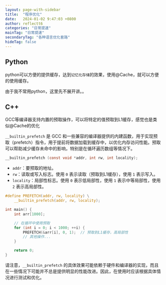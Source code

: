 ```yaml
---
layout: page-with-sidebar
title:  "程序优化"
date:   2024-01-02 9:47:03 +0800
author: reflectt6
categories: "日常提速"
mainTag: "日常提速"
secondaryTag: "各种语言优化套路"
hideTag: false
---
```


## Python

python可以方便的提供缓存，达到`记忆化存储`的效果，使用@Cache，就可以方便的使用缓存。

由于我不常用python，这里先不展开讲。。



## C++

GCC等编译器支持内置的预取操作，可以将特定的值预取到L1缓存，感觉也是类似@Cache的优化

`__builtin_prefetch` 是 GCC 和一些兼容的编译器提供的内建函数，用于实现预取（prefetch）指令，用于提前将数据加载到缓存中，以优化内存访问性能。预取可以帮助减少缓存未命中的影响，特别是在循环遍历数组等情况下。

```C
__builtin_prefetch (const void *addr, int rw, int locality);
```

- `addr`：要预取的地址。
- `rw`：读取或写入标志。使用 `0` 表示读取（预取到L1缓存），使用 `1` 表示写入。
- `locality`：局部性标志。使用 `0` 表示低局部性，使用 `1` 表示中等局部性，使用 `2` 表示高局部性。

```C
#define PREFETCH(addr, rw, locality) \
    __builtin_prefetch(addr, rw, locality);

int main() {
    int arr[1000];

    // 在循环中使用预取
    for (int i = 0; i < 1000; ++i) {
        PREFETCH(&arr[i], 0, 1);  // 预取到L1缓存，高局部性
        // 其他操作...
    }

    return 0;
}
```

请注意，`__builtin_prefetch` 的具体效果可能依赖于硬件和编译器的实现，而且在一些情况下可能并不总是提供明显的性能改进。因此，在使用时应该根据具体情况进行测试和优化。









